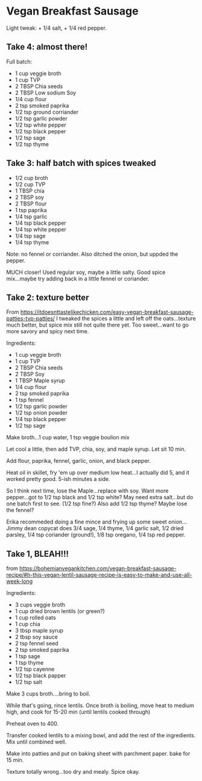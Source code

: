# Vegan Breakfast Sausage

Light tweak:  + 1/4 salt, + 1/4 red pepper.

## Take 4:  almost there!
Full batch:
* 1 cup veggie broth
* 1 cup TVP
* 2 TBSP Chia seeds
* 2 TBSP Low sodium Soy
* 1/4 cup flour
* 2 tsp smoked paprika
* 1/2 tsp ground corriander
* 1/2 tsp garlic powder
* 1/2 tsp white pepper
* 1/2 tsp black pepper
* 1/2 tsp sage
* 1/2 tsp thyme

## Take 3:  half batch with spices tweaked
* 1/2 cup broth
* 1/2 cup TVP
* 1 TBSP chia
* 2 TBSP soy
* 2 TBSP flour
* 1 tsp paprika
* 1/4 tsp garlic
* 1/4 tsp black pepper
* 1/4 tsp white pepper
* 1/4 tsp sage
* 1/4 tsp thyme

Note:  no fennel or corriander.  Also ditched the onion, but uppded the pepper.

MUCH closer!  Used regular soy, maybe a little salty.  Good spice mix...maybe try adding back in a little fennel or coriander.

##  Take 2: texture better
From https://itdoesnttastelikechicken.com/easy-vegan-breakfast-sausage-patties-tvp-patties/
I tweaked the spices a little and left off the oats...texture much better, but spice mix still not quite there yet.  Too sweet...want to go more savory and spicy next time.

Ingredients:
* 1 cup veggie broth
* 1 cup TVP
* 2 TBSP Chia seeds
* 2 TBSP Soy
* 1 TBSP Maple syrup
* 1/4 cup flour
* 2 tsp smoked paprika
* 1 tsp fennel
* 1/2 tsp garlic powder
* 1/2 tsp onion powder
* 1/4 tsp black pepper
* 1/2 tsp sage

Make broth...1 cup water, 1 tsp veggie boulion mix

Let cool a little, then add TVP, chia, soy, and maple syrup.  Let sit 10 min.

Add flour, paprika, fennel, garlic, onion, and black pepper.  

Heat oil in skillet, fry 'em up over medium low heat...I actually did 5, and it worked pretty good.  5-ish minutes a side.

So I think next time, lose the Maple...replace with soy.
Want more pepper...got to 1/2 tsp black and 1/2 tsp white?
May need extra salt...but do one batch first to see.  (1/2 tsp fine?)
Also add 1/2 tsp thyme?  Maybe lose the fennel?

Erika recommeded doing a fine mince and frying up some sweet onion...
Jimmy dean copycat does 3/4 sage, 1/4 thyme, 1/4 garlic salt, 1/2 dried parsley, 1/4 tsp coriander (ground!), 1/8 tsp oregano, 1/4 tsp red pepper.

## Take 1, BLEAH!!!

from https://bohemianvegankitchen.com/vegan-breakfast-sausage-recipe/#h-this-vegan-lentil-sausage-recipe-is-easy-to-make-and-use-all-week-long

Ingredients:
* 3 cups veggie broth
* 1 cup dried brown lentils (or green?)
* 1 cup rolled oats
* 1 cup chia
* 3 tbsp maple syrup
* 2 tbsp soy sauce
* 2 tsp fennel seed
* 2 tsp smoked paprika
* 1 tsp sage
* 1 tsp thyme
* 1/2 tsp cayenne
* 1/2 tsp black papper
* 1/2 tsp salt

Make 3 cups broth....bring to boil.

While that's going, rince lentils. Once broth is boiling, move heat to medium high, and cook for 15-20 min (until lentils cooked through)

Preheat oven to 400.

Transfer cooked lentils to a mixing bowl, and add the rest of the ingredients.  Mix until combined well.

Make into patties and put on baking sheet with parchment paper.  bake for 15 min.

Texture totally wrong...too dry and mealy.  Spice okay.
